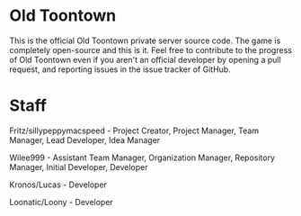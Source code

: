Old Toontown
===================

This is the official Old Toontown private server source code. The game is completely open-source and this is it. Feel free to contribute to the progress of Old Toontown even if you aren't an official developer by opening a pull request, and reporting issues in the issue tracker of GitHub.

Staff
=====

Fritz/sillypeppymacspeed - Project Creator, Project Manager, Team Manager, Lead Developer, Idea Manager

Wilee999 - Assistant Team Manager, Organization Manager, Repository Manager, Initial Developer, Developer

Kronos/Lucas - Developer

Loonatic/Loony - Developer
